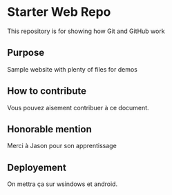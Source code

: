 # Starter Web Repo

This repository is for showing how Git and GitHub work

## Purpose

Sample website with plenty of files for demos

## How to contribute 
Vous pouvez aisement contribuer à ce document.
## Honorable mention
Merci à Jason pour son apprentissage

## Deployement
On mettra ça sur wsindows et android.